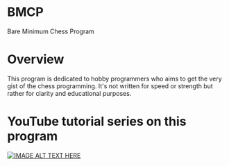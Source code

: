 # BMCP
Bare Minimum Chess Program

# Overview
This program is dedicated to hobby programmers who
aims to get the very gist of the chess programming.
It's not written for speed or strength but rather
for clarity and educational purposes.

# YouTube tutorial series on this program
[![IMAGE ALT TEXT HERE](https://img.youtube.com/vi/927rfAPHX6E/0.jpg)](https://youtu.be/927rfAPHX6E)
